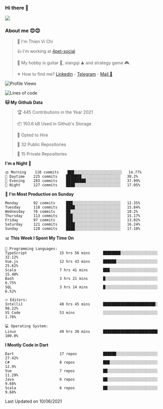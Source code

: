 ### Hi there 👋
![](https://media1.tenor.com/images/9aa4aee77151757a310fcdb4b8fd2a0a/tenor.gif?itemid=12671405)

### About me 😍😍

> 🙎 I'm Thien Vi Chi
> 
> 👍 I'm working at [4pet-social](https://github.com/4pet-social)
>
> 🥞 My hobby is guitar 🎸, xiangqi ♟ and strategy game 🎮.
> 
> ✈ How to find me? [Linkedin](https://www.linkedin.com/in/tvc12/) - [Telegram](https://t.me/yeutham212) - [Mail 📧](mailto:meomeocf98@gmail.com)
> 

<!--START_SECTION:waka-->
![Profile Views](http://img.shields.io/badge/Profile%20Views-3-blue)

![Lines of code](https://img.shields.io/badge/From%20Hello%20World%20I%27ve%20Written-742939%20lines%20of%20code-blue)

**🐱 My Github Data** 

> 🏆 445 Contributions in the Year 2021
 > 
> 📦 150.6 kB Used in Github's Storage 
 > 
> 💼 Opted to Hire
 > 
> 📜 32 Public Repositories 
 > 
> 🔑 15 Private Repositories  
 > 
**I'm a Night 🦉** 

```text
🌞 Morning    110 commits    ███░░░░░░░░░░░░░░░░░░░░░░   14.77% 
🌆 Daytime    225 commits    ███████░░░░░░░░░░░░░░░░░░   30.2% 
🌃 Evening    283 commits    █████████░░░░░░░░░░░░░░░░   37.99% 
🌙 Night      127 commits    ████░░░░░░░░░░░░░░░░░░░░░   17.05%

```
📅 **I'm Most Productive on Sunday** 

```text
Monday       92 commits     ███░░░░░░░░░░░░░░░░░░░░░░   12.35% 
Tuesday      118 commits    ████░░░░░░░░░░░░░░░░░░░░░   15.84% 
Wednesday    76 commits     ██░░░░░░░░░░░░░░░░░░░░░░░   10.2% 
Thursday     113 commits    ███░░░░░░░░░░░░░░░░░░░░░░   15.17% 
Friday       97 commits     ███░░░░░░░░░░░░░░░░░░░░░░   13.02% 
Saturday     121 commits    ████░░░░░░░░░░░░░░░░░░░░░   16.24% 
Sunday       128 commits    ████░░░░░░░░░░░░░░░░░░░░░   17.18%

```


📊 **This Week I Spent My Time On** 

```text
💬 Programming Languages: 
TypeScript               15 hrs 56 mins      ████████░░░░░░░░░░░░░░░░░   32.12% 
Vue.js                   12 hrs 43 mins      ██████░░░░░░░░░░░░░░░░░░░   25.62% 
Scala                    7 hrs 41 mins       ███░░░░░░░░░░░░░░░░░░░░░░   15.48% 
Bash                     3 hrs 21 mins       █░░░░░░░░░░░░░░░░░░░░░░░░   6.75% 
SQL                      3 hrs 14 mins       █░░░░░░░░░░░░░░░░░░░░░░░░   6.52%

🔥 Editors: 
IntelliJ                 48 hrs 45 mins      ████████████████████████░   98.22% 
VS Code                  53 mins             ░░░░░░░░░░░░░░░░░░░░░░░░░   1.78%

💻 Operating System: 
Linux                    49 hrs 38 mins      █████████████████████████   100.0%

```

**I Mostly Code in Dart** 

```text
Dart                     17 repos            ██████░░░░░░░░░░░░░░░░░░░   27.42% 
C#                       8 repos             ███░░░░░░░░░░░░░░░░░░░░░░   12.9% 
Vue                      7 repos             ██░░░░░░░░░░░░░░░░░░░░░░░   11.29% 
Java                     6 repos             ██░░░░░░░░░░░░░░░░░░░░░░░   9.68% 
Scala                    6 repos             ██░░░░░░░░░░░░░░░░░░░░░░░   9.68%

```



 Last Updated on 10/06/2021
<!--END_SECTION:waka-->